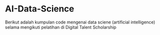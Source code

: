 # AI-Data-Science
Berikut adalah kumpulan code mengenai data sciene (artificial intelligence) selama mengikuti pelatihan di Digital Talent Scholarship
